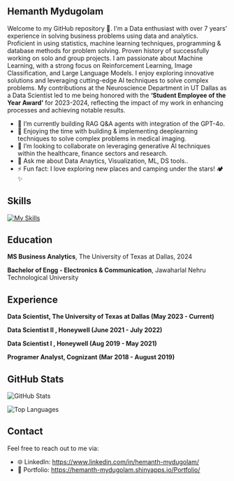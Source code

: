 <!--
**Hemanth-Mydugolam/Hemanth-Mydugolam** is a ✨ _special_ ✨ repository because its `README.md` (this file) appears on your GitHub profile.
-->

## Hemanth Mydugolam
Welcome to my GitHub repository 👋. I'm a Data enthusiast with over 7 years’ experience in solving business problems using data and analytics. Proficient in using statistics, machine learning techniques, programming & database methods for problem solving. Proven history of successfully working on solo and group projects. I am passionate about Machine Learning, with a strong focus on Reinforcement Learning, Image Classification, and Large Language Models. I enjoy exploring innovative solutions and leveraging cutting-edge AI techniques to solve complex problems. My contributions at the Neuroscience Department in UT Dallas as a Data Scientist led to me being honored with the **‘Student Employee of the Year Award’** for 2023-2024, reflecting the impact of my work in enhancing processes and achieving notable results.

- 🔭 I’m currently building RAG Q&A agents with integration of the GPT-4o.
- 🌱 Enjoying the time with building & implementing deeplearning techniques to solve complex problems in medical imaging.
- 👯 I’m looking to collaborate on leveraging generative AI techniques within the healthcare, finance sectors and research.
- 💬 Ask me about Data Anaytics, Visualization, ML, DS tools..
- ⚡ Fun fact: I love exploring new places and camping under the stars! 🏕️✨

## Skills

[![My Skills](https://skillicons.dev/icons?i=py,tensorflow,anaconda,r,bots,ai,pytorch,pycharm,sqlite,stackoverflow,matlab,visualstudio,aws,azure,docker,git,html,linux,js,css,c)](https://skillicons.dev)

## Education
**MS Business Analytics**, The University of Texas at Dallas, 2024

**Bachelor of Engg - Electronics & Communication**, Jawaharlal Nehru Technological University

## Experience
**Data Scientist, The University of Texas at Dallas (May 2023 - Current)**

**Data Scientist II , Honeywell (June 2021 - July 2022)**

**Data Scientist I , Honeywell (Aug 2019 - May 2021)**

**Programer Analyst, Cognizant (Mar 2018 - August 2019)**

## GitHub Stats
![GitHub Stats](https://github-readme-stats.vercel.app/api?username=Hemanth-Mydugolam&show_icons=true&theme=radical)

![Top Languages](https://github-readme-stats.vercel.app/api/top-langs/?username=Hemanth-Mydugolam&layout=compact)
## Contact

Feel free to reach out to me via:
- 🌐 LinkedIn: https://www.linkedin.com/in/hemanth-mydugolam/
- 🔗 Portfolio: https://hemanth-mydugolam.shinyapps.io/Portfolio/

